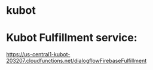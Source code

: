 # kubot

# Kubot Fulfillment service: 
https://us-central1-kubot-203207.cloudfunctions.net/dialogflowFirebaseFulfillment
